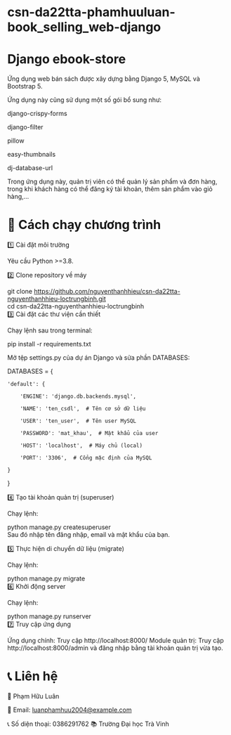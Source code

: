 # csn-da22tta-phamhuuluan-book_selling_web-django
# Django ebook-store
Ứng dụng web bán sách được xây dựng bằng Django 5, MySQL và Bootstrap 5.

Ứng dụng này cũng sử dụng một số gói bổ sung như:

django-crispy-forms

django-filter

pillow

easy-thumbnails

dj-database-url

Trong ứng dụng này, quản trị viên có thể quản lý sản phẩm và đơn hàng, trong khi khách hàng có thể đăng ký tài khoản, thêm sản phẩm vào giỏ hàng,...


# 🚀 Cách chạy chương trình

1️⃣ Cài đặt môi trường

Yêu cầu Python >=3.8.

2️⃣ Clone repository về máy


git clone https://github.com/nguyenthanhhieu/csn-da22tta-nguyenthanhhieu-loctrungbinh.git  
cd csn-da22tta-nguyenthanhhieu-loctrungbinh  
3️⃣ Cài đặt các thư viện cần thiết

Chạy lệnh sau trong terminal:

pip install -r requirements.txt  

Mở tệp settings.py của dự án Django và sửa phần DATABASES:


DATABASES = {

    'default': {

        'ENGINE': 'django.db.backends.mysql',

        'NAME': 'ten_csdl',  # Tên cơ sở dữ liệu

        'USER': 'ten_user',  # Tên user MySQL

        'PASSWORD': 'mat_khau',  # Mật khẩu của user

        'HOST': 'localhost',  # Máy chủ (local)

        'PORT': '3306',  # Cổng mặc định của MySQL

    }

}

4️⃣ Tạo tài khoản quản trị (superuser)

Chạy lệnh:


python manage.py createsuperuser  
Sau đó nhập tên đăng nhập, email và mật khẩu của bạn.

5️⃣ Thực hiện di chuyển dữ liệu (migrate)

Chạy lệnh:


python manage.py migrate  
6️⃣ Khởi động server

Chạy lệnh:


python manage.py runserver  
7️⃣ Truy cập ứng dụng

Ứng dụng chính: Truy cập http://localhost:8000/
Module quản trị: Truy cập http://localhost:8000/admin và đăng nhập bằng tài khoản quản trị vừa tạo.



# 📞 Liên hệ

👤 Phạm Hữu Luân

📧 Email: luanphamhuu2004@example.com
  
📞 Số diện thoại: 0386291762
📚 Trường Đại học Trà Vinh


